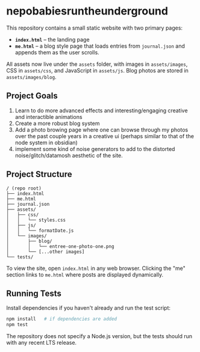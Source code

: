 # nepobabiesruntheunderground

This repository contains a small static website with two primary pages:

- **`index.html`** – the landing page 
- **`me.html`** – a blog style page that loads entries from `journal.json` and appends them as the user scrolls.

All assets now live under the `assets` folder, with images in `assets/images`, CSS in `assets/css`, and JavaScript in `assets/js`. Blog photos are stored in `assets/images/blog`.

## Project Goals
1. Learn to do more advanced effects and interesting/engaging creative and interactible animations
2. Create a more robust blog system
3. Add a photo browing page where one can browse through my photos over the past couple years in a creative ui (perhaps similar to that of the node system in obsidian)
4. implement some kind of noise generators to add to the distorted noise/glitch/datamosh aesthetic of the site.

## Project Structure
```
/ (repo root)
├── index.html
├── me.html
├── journal.json
├── assets/
│   ├── css/
│   │   └── styles.css
│   ├── js/
│   │   └── formatDate.js
│   └── images/
│       ├── blog/
│       │   └── entree-one-photo-one.png
│       └── [...other images]
└── tests/
```

To view the site, open `index.html` in any web browser. Clicking the "me" section links to `me.html` where posts are displayed dynamically.

## Running Tests
Install dependencies if you haven't already and run the test script:

```bash
npm install   # if dependencies are added
npm test
```

The repository does not specify a Node.js version, but the tests should run with any recent LTS release.
